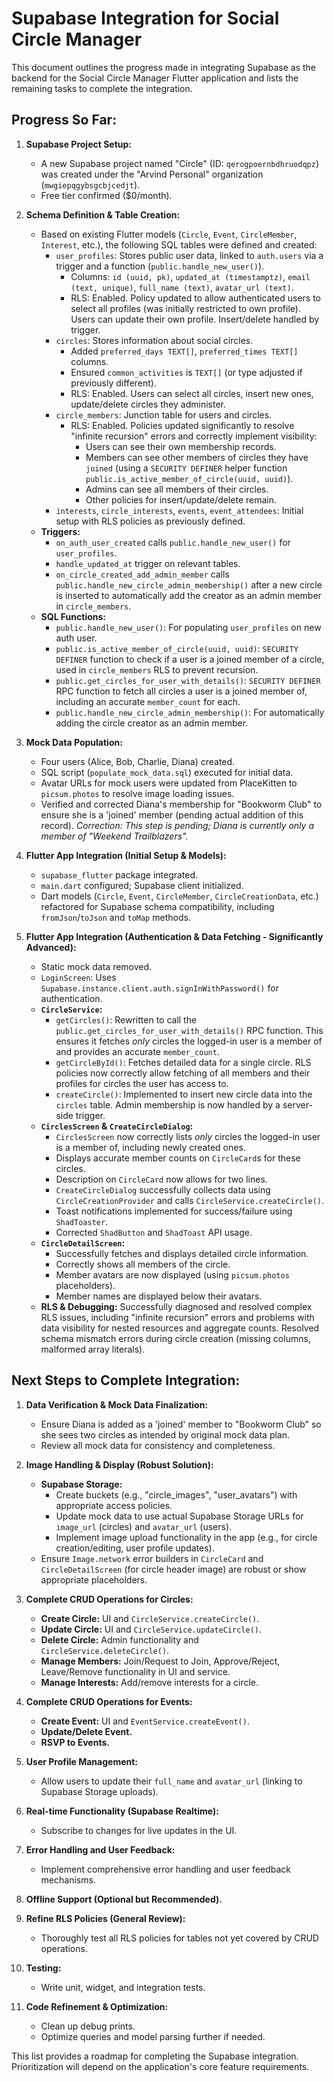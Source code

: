 # Supabase Integration for Social Circle Manager

This document outlines the progress made in integrating Supabase as the backend for the Social Circle Manager Flutter application and lists the remaining tasks to complete the integration.

## Progress So Far:

1.  **Supabase Project Setup:**
    *   A new Supabase project named "Circle" (ID: `qerogpoernbdhruodqpz`) was created under the "Arvind Personal" organization (`mwgiepqgybsgcbjcedjt`).
    *   Free tier confirmed ($0/month).

2.  **Schema Definition & Table Creation:**
    *   Based on existing Flutter models (`Circle`, `Event`, `CircleMember`, `Interest`, etc.), the following SQL tables were defined and created:
        *   `user_profiles`: Stores public user data, linked to `auth.users` via a trigger and a function (`public.handle_new_user()`).
            *   Columns: `id (uuid, pk)`, `updated_at (timestamptz)`, `email (text, unique)`, `full_name (text)`, `avatar_url (text)`.
            *   RLS: Enabled. Policy updated to allow authenticated users to select all profiles (was initially restricted to own profile). Users can update their own profile. Insert/delete handled by trigger.
        *   `circles`: Stores information about social circles.
            *   Added `preferred_days TEXT[]`, `preferred_times TEXT[]` columns.
            *   Ensured `common_activities` is `TEXT[]` (or type adjusted if previously different).
            *   RLS: Enabled. Users can select all circles, insert new ones, update/delete circles they administer.
        *   `circle_members`: Junction table for users and circles.
            *   RLS: Enabled. Policies updated significantly to resolve "infinite recursion" errors and correctly implement visibility:
                *   Users can see their own membership records.
                *   Members can see other members of circles they have `joined` (using a `SECURITY DEFINER` helper function `public.is_active_member_of_circle(uuid, uuid)`).
                *   Admins can see all members of their circles.
                *   Other policies for insert/update/delete remain.
        *   `interests`, `circle_interests`, `events`, `event_attendees`: Initial setup with RLS policies as previously defined.
    *   **Triggers:**
        *   `on_auth_user_created` calls `public.handle_new_user()` for `user_profiles`.
        *   `handle_updated_at` trigger on relevant tables.
        *   `on_circle_created_add_admin_member` calls `public.handle_new_circle_admin_membership()` after a new circle is inserted to automatically add the creator as an admin member in `circle_members`.
    *   **SQL Functions:**
        *   `public.handle_new_user()`: For populating `user_profiles` on new auth user.
        *   `public.is_active_member_of_circle(uuid, uuid)`: `SECURITY DEFINER` function to check if a user is a joined member of a circle, used in `circle_members` RLS to prevent recursion.
        *   `public.get_circles_for_user_with_details()`: `SECURITY DEFINER` RPC function to fetch all circles a user is a joined member of, including an accurate `member_count` for each.
        *   `public.handle_new_circle_admin_membership()`: For automatically adding the circle creator as an admin member.

3.  **Mock Data Population:**
    *   Four users (Alice, Bob, Charlie, Diana) created.
    *   SQL script (`populate_mock_data.sql`) executed for initial data.
    *   Avatar URLs for mock users were updated from PlaceKitten to `picsum.photos` to resolve image loading issues.
    *   Verified and corrected Diana's membership for "Bookworm Club" to ensure she is a 'joined' member (pending actual addition of this record). *Correction: This step is pending; Diana is currently only a member of "Weekend Trailblazers".*

4.  **Flutter App Integration (Initial Setup & Models):**
    *   `supabase_flutter` package integrated.
    *   `main.dart` configured; Supabase client initialized.
    *   Dart models (`Circle`, `Event`, `CircleMember`, `CircleCreationData`, etc.) refactored for Supabase schema compatibility, including `fromJson`/`toJson` and `toMap` methods.

5.  **Flutter App Integration (Authentication & Data Fetching - Significantly Advanced):**
    *   Static mock data removed.
    *   `LoginScreen`: Uses `Supabase.instance.client.auth.signInWithPassword()` for authentication.
    *   **`CircleService`:**
        *   `getCircles()`: Rewritten to call the `public.get_circles_for_user_with_details()` RPC function. This ensures it fetches *only* circles the logged-in user is a member of and provides an accurate `member_count`.
        *   `getCircleById()`: Fetches detailed data for a single circle. RLS policies now correctly allow fetching of all members and their profiles for circles the user has access to.
        *   `createCircle()`: Implemented to insert new circle data into the `circles` table. Admin membership is now handled by a server-side trigger.
    *   **`CirclesScreen` & `CreateCircleDialog`:**
        *   `CirclesScreen` now correctly lists *only* circles the logged-in user is a member of, including newly created ones.
        *   Displays accurate member counts on `CircleCard`s for these circles.
        *   Description on `CircleCard` now allows for two lines.
        *   `CreateCircleDialog` successfully collects data using `CircleCreationProvider` and calls `CircleService.createCircle()`.
        *   Toast notifications implemented for success/failure using `ShadToaster`.
        *   Corrected `ShadButton` and `ShadToast` API usage.
    *   **`CircleDetailScreen`:**
        *   Successfully fetches and displays detailed circle information.
        *   Correctly shows all members of the circle.
        *   Member avatars are now displayed (using `picsum.photos` placeholders).
        *   Member names are displayed below their avatars.
    *   **RLS & Debugging:** Successfully diagnosed and resolved complex RLS issues, including "infinite recursion" errors and problems with data visibility for nested resources and aggregate counts. Resolved schema mismatch errors during circle creation (missing columns, malformed array literals).

## Next Steps to Complete Integration:

1.  **Data Verification & Mock Data Finalization:**
    *   Ensure Diana is added as a 'joined' member to "Bookworm Club" so she sees two circles as intended by original mock data plan.
    *   Review all mock data for consistency and completeness.

2.  **Image Handling & Display (Robust Solution):**
    *   **Supabase Storage:**
        *   Create buckets (e.g., "circle_images", "user_avatars") with appropriate access policies.
        *   Update mock data to use actual Supabase Storage URLs for `image_url` (circles) and `avatar_url` (users).
        *   Implement image upload functionality in the app (e.g., for circle creation/editing, user profile updates).
    *   Ensure `Image.network` error builders in `CircleCard` and `CircleDetailScreen` (for circle header image) are robust or show appropriate placeholders.

3.  **Complete CRUD Operations for Circles:**
    *   **Create Circle:** UI and `CircleService.createCircle()`.
    *   **Update Circle:** UI and `CircleService.updateCircle()`.
    *   **Delete Circle:** Admin functionality and `CircleService.deleteCircle()`.
    *   **Manage Members:** Join/Request to Join, Approve/Reject, Leave/Remove functionality in UI and service.
    *   **Manage Interests:** Add/remove interests for a circle.

4.  **Complete CRUD Operations for Events:**
    *   **Create Event:** UI and `EventService.createEvent()`.
    *   **Update/Delete Event.**
    *   **RSVP to Events.**

5.  **User Profile Management:**
    *   Allow users to update their `full_name` and `avatar_url` (linking to Supabase Storage uploads).

6.  **Real-time Functionality (Supabase Realtime):**
    *   Subscribe to changes for live updates in the UI.

7.  **Error Handling and User Feedback:**
    *   Implement comprehensive error handling and user feedback mechanisms.

8.  **Offline Support (Optional but Recommended).**

9.  **Refine RLS Policies (General Review):**
    *   Thoroughly test all RLS policies for tables not yet covered by CRUD operations.

10. **Testing:**
    *   Write unit, widget, and integration tests.

11. **Code Refinement & Optimization:**
    *   Clean up debug prints.
    *   Optimize queries and model parsing further if needed.

This list provides a roadmap for completing the Supabase integration. Prioritization will depend on the application's core feature requirements. 